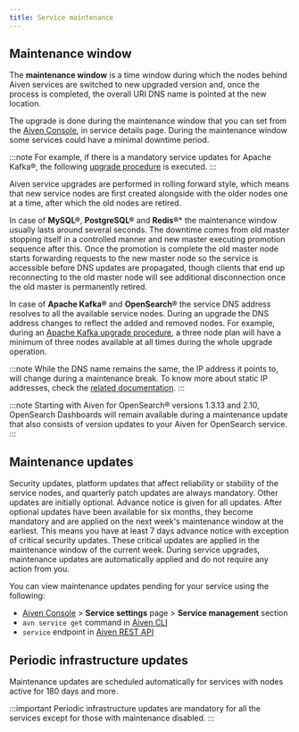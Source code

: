 ```yaml
---
title: Service maintenance
---
```


## Maintenance window

The **maintenance window** is a time window during which the nodes
behind Aiven services are switched to new upgraded version and, once the
process is completed, the overall URI DNS name is pointed at the new
location.

The upgrade is done during the maintenance window that you can set from
the [Aiven Console](https://console.aiven.io/), in service details page.
During the maintenance window some services could have a minimal
downtime period.

:::note
For example, if there is a mandatory service updates for Apache Kafka®,
the following [upgrade
procedure](https://docs.aiven.io/docs/products/kafka/concepts/upgrade-procedure.html)
is executed.
:::

Aiven service upgrades are performed in rolling forward style, which
means that new service nodes are first created alongside with the older
nodes one at a time, after which the old nodes are retired.

In case of **MySQL®**, **PostgreSQL®** and **Redis®**\* the maintenance
window usually lasts around several seconds. The downtime comes from old
master stopping itself in a controlled manner and new master executing
promotion sequence after this. Once the promotion is complete the old
master node starts forwarding requests to the new master node so the
service is accessible before DNS updates are propagated, though clients
that end up reconnecting to the old master node will see additional
disconnection once the old master is permanently retired.

In case of **Apache Kafka®** and **OpenSearch®** the service DNS address
resolves to all the available service nodes. During an upgrade the DNS
address changes to reflect the added and removed nodes. For example,
during an [Apache Kafka upgrade
procedure](https://docs.aiven.io/docs/products/kafka/concepts/upgrade-procedure.html),
a three node plan will have a minimum of three nodes available at all
times during the whole upgrade operation.

:::note
While the DNS name remains the same, the IP address it points to, will
change during a maintenance break. To know more about static IP
addresses, check the
[related documentation](static-ips).
:::

:::note
Starting with Aiven for OpenSearch® versions 1.3.13 and 2.10, OpenSearch
Dashboards will remain available during a maintenance update that also
consists of version updates to your Aiven for OpenSearch service.
:::

## Maintenance updates

Security updates, platform updates that affect reliability or stability
of the service nodes, and quarterly patch updates are always mandatory.
Other updates are initially optional. Advance notice is given for all
updates. After optional updates have been available for six months, they
become mandatory and are applied on the next week\'s maintenance window
at the earliest. This means you have at least 7 days advance notice with
exception of critical security updates. These critical updates are
applied in the maintenance window of the current week. During service
upgrades, maintenance updates are automatically applied and do not
require any action from you.

You can view maintenance updates pending for your service using the
following:

-   [Aiven Console](https://console.aiven.io/) \> **Service settings**
    page \> **Service management** section
-   `avn service get` command in [Aiven
    CLI](https://docs.aiven.io/docs/tools/cli/service#avn-service-get)
-   `service` endpoint in [Aiven REST
    API](https://api.aiven.io/doc/#tag/Service/operation/ServiceGet)

## Periodic infrastructure updates

Maintenance updates are scheduled automatically for services with nodes
active for 180 days and more.

:::important
Periodic infrastructure updates are mandatory for all the services
except for those with maintenance disabled.
:::
